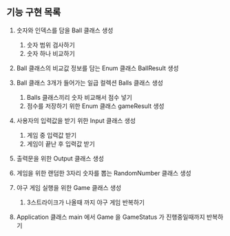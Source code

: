 ## 기능 구현 목록

1. 숫자와 인덱스를 담을 Ball 클래스 생성
    1. 숫자 범위 검사하기
    2. 숫자 하나 비교하기

2. Ball 클래스의 비교값 정보를 담는 Enum 클래스 BallResult 생성

3. Ball 클래스 3개가 들어가는 일급 컬렉션 Balls 클래스 생성
    1. Balls 클래스끼리 숫자 비교해서 점수 넣기
    2. 점수를 저장하기 위한 Enum 클래스 gameResult 생성

4. 사용자의 입력값을 받기 위한 Input 클래스 생성
    1. 게임 중 입력값 받기
    2. 게임이 끝난 후 입력값 받기

5. 출력문을 위한 Output 클래스 생성

6. 게임을 위한 랜덤한 3자리 숫자를 뽑는 RandomNumber 클래스 생성

7. 야구 게임 실행을 위한 Game 클래스 생성
    1. 3스트라이크가 나올때 까지 야구 게임 반복하기

8. Application 클래스 main 에서 Game 을 GameStatus 가 진행중일때까지 반복하기
